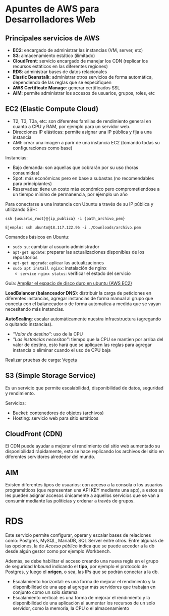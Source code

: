 # Apuntes de AWS para Desarrolladores Web

## Principales servicios de AWS

- **EC2**: encargado de administrar las instancias (VM, server, etc)
- **S3**: almacenamiento estático (ilimitado)
- **CloudFront**: servicio encargado de manejar los CDN (replicar los recursos estáticos en las diferentes regiones)
- **RDS**: administrar bases de datos relacionales
- **Elastic Beanstalk**: administrar otros servicios de forma automática, dependiendo de las reglas que se especifiquen
- **AWS Certificate Manage**: generar certificados SSL
- **AIM**: permite administrar los accesos de usuarios, grupos, roles, etc

## EC2 (Elastic Compute Cloud)

- T2, T3, T3a, etc: son diferentes familias de rendimiento general en cuanto a CPU y RAM, por ejemplo para un servidor web.
- Direcciones IP elásticas: permite asignar una IP pública y fija a una instancia
- AMI: crear una imagen a parir de una instancia EC2 (tomando todas su configuraciones como base)

Instancias:

- Bajo demanda: son aquellas que cobrarán por su uso (horas consumidas)
- Spot: más económicas pero en base a subastas (no recomendables para principiantes)
- Reservadas: tiene un costo más económico pero comprometiendose a un tiempo mínimo de permanencia, por ejemplo un año

Para conectarse a una instancia con Ubuntu a través de su IP pública y utilizando SSH:

```
ssh {usuario_root}@{ip_publica} -i {path_archivo_pem}

Ejemplo: ssh ubunto@18.117.122.96 -i ./Downloads/archivo.pem
```

Comandos básicos en Ubuntu:

- `sudo su`: cambiar al usuario administrador
- `apt-get update`: preparar las actualizaciones disponibles de los repositorios
- `apt-get upgrade`: aplicar las actualizaciones
- `sudo apt install nginx`: instalación de nginx
  - `service nginx status`: verificar el estado del servicio

Guía: [Ampliar el espacio de disco duro en ubuntu (AWS EC2)](https://codigoencasa.com/ampliar-el-espacio-de-disco-duro-en-ubuntu-aws-ec2/)

**LoadBalancer (balanceador DNS)**: distribuir la carga de peticiones en diferentes instancias, agregar instancias de forma manual al grupo que conecta con el balanceador o de forma automatica a medida que se vayan necesitando más instancias.

**AutoScaling**: escalar automáticamente nuestra infraestructura (agregando o quitando instancias).

- _"Valor de destino"_: uso de la CPU
- _"Las instancias necesitan"_: tiempo que la CPU se mantien por arriba del valor de destino, esto hará que se apliquen las reglas para agregar instancia o eliminar cuando el uso de CPU baja

Realizar pruebas de carga: [Vegeta](https://github.com/tsenart/vegeta)

## S3 (Simple Storage Service)

Es un servicio que permite escalabilidad, disponibilidad de datos, seguridad y rendimiento.

Servicios:

- Bucket: contenedores de objetos (archivos)
- Hosting: servicio web para sitio estáticos

## CloudFront (CDN)

El CDN puede ayudar a mejorar el rendimiento del sitio web aumentado su disponibilidad rápidamente, esto se hace replicando los archivos del sitio en diferentes servidores alrededor del mundo.

## AIM

Existen diferentes tipos de usuarios: con acceso a la consola o los usuarios programáticos (que representan una API KEY mediante una app), a estos se les pueden asignar accesos únicamente a aquellos servicios que se van a consumir mediante las políticias y ordenar a través de grupos.

# RDS

Este servicio permite configurar, operar y escalar bases de relaciones como: Postgres, MySQL, MariaDB, SQL Server entre otros. Entre algunas de las opciones, la de _Acceso público_ indica que se puede acceder a la db desde algún gestor como por ejemplo Workbench.

Además, se debe habilitar el acceso creando una nueva regla en el grupo de seguridad _Inbound_ indicando el **tipo**, por ejemplo el protocolo de Postgres, y luego el **origen**, o sea, las IPs que se podrán conectar a la db.

- Escalamiento horizontal: es una forma de mejorar el rendimiento y la disponibilidad de una app al agregar más servidores que trabajan en conjunto como un solo sistema
- Escalamiento vertical: es una forma de mejorar el rendimiento y la disponibilidad de una aplicación al aumentar los recursos de un solo servidor, como la memoria, la CPU o el almacenamiento
